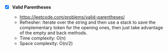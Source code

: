 - [x] **Valid Parentheses**

  - https://leetcode.com/problems/valid-parentheses/
  - Refresher: Iterate over the string and then use a stack to save the complementary token for the opening ones, then just take advantage of the empty and back methods.
  - Time complexity: O(n)
  - Space complexity: O(n/2)
